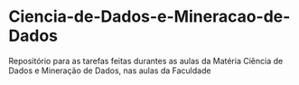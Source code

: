 # Ciencia-de-Dados-e-Mineracao-de-Dados
Repositório para as tarefas feitas durantes as aulas da Matéria Ciência de Dados e Mineração de Dados, nas aulas da Faculdade
